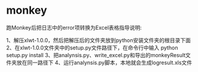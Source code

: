 
# monkey
跑Monkey后把日志中的error项转换为Excel表格指导说明:

1、解压xlwt-1.0.0，然后把解压后的文件夹放到python安装文件夹的根目录下面
2、在xlwt-1.0.0文件夹中的setup.py文件路径下，在命令行中输入 python setup.py install
3、把analynsis.py、write_excel.py和导出的monkeyResult文件夹放在同一路径下
4、运行analynsis.py脚本，本地就会生成logresult.xls文件